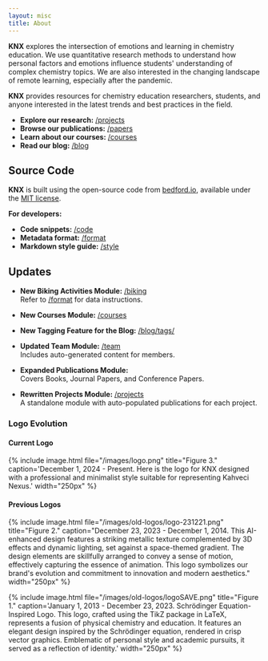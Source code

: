 ```yaml
---
layout: misc
title: About
---
```


**<span class="knx"><span class="k">K</span><span class="nx">NX</span></span>** explores the intersection of emotions and learning in chemistry education. We use quantitative research methods to understand how personal factors and emotions influence students' understanding of complex chemistry topics. We are also interested in the changing landscape of remote learning, especially after the pandemic.

**<span class="knx"><span class="k">K</span><span class="nx">NX</span></span>** provides resources for chemistry education researchers, students, and anyone interested in the latest trends and best practices in the field.

* **Explore our research:** [/projects](/projects)
* **Browse our publications:** [/papers](/papers)
* **Learn about our courses:** [/courses](/courses)
* **Read our blog:** [/blog](/blog)

## Source Code

**<span class="knx"><span class="k">K</span><span class="nx">NX</span></span>** is built using the open-source code from [bedford.io](https://github.com/blab/blotter), available under the [MIT license](https://github.com/blab/blotter#license).

**For developers:**

* **Code snippets:** [/code](/code)
* **Metadata format:** [/format](/format)
* **Markdown style guide:** [/style](/style)


## Updates

- **New Biking Activities Module:** [/biking](/biking)  
  Refer to [/format](/format) for data instructions.

- **New Courses Module:** [/courses](/courses)

- **New Tagging Feature for the Blog:** [/blog/tags/](/blog/tags/)

- **Updated Team Module:** [/team](/team)  
  Includes auto-generated content for members.

- **Expanded Publications Module:**  
  Covers Books, Journal Papers, and Conference Papers.

- **Rewritten Projects Module:** [/projects](/projects)  
  A standalone module with auto-populated publications for each project.


### Logo Evolution

#### Current Logo

{% include image.html
file="/images/logo.png"
title="Figure 3."
caption='December 1, 2024 - Present. Here is the logo for <span class="knx"><span class="k">K</span><span class="nx">NX</span></span> designed with a professional and minimalist style suitable for representing Kahveci Nexus.'
width="250px"
%}

#### Previous Logos

{% include image.html
file="/images/old-logos/logo-231221.png"
title="Figure 2."
caption="December 23, 2023 - December 1, 2014. This AI-enhanced design features a striking metallic texture complemented by 3D effects and dynamic lighting, set against a space-themed gradient. The design elements are skillfully arranged to convey a sense of motion, effectively capturing the essence of animation. This logo symbolizes our brand's evolution and commitment to innovation and modern aesthetics."
width="250px"
%}

{% include image.html
file="/images/old-logos/logoSAVE.png"
title="Figure 1."
caption='January 1, 2013 - December 23, 2023. Schrödinger Equation-Inspired Logo. This logo, crafted using the TikZ package in LaTeX, represents a fusion of physical chemistry and education. It features an elegant design inspired by the Schrödinger equation, rendered in crisp vector graphics. Emblematic of personal style and academic pursuits, it served as a reflection of identity.'
width="250px"
%}